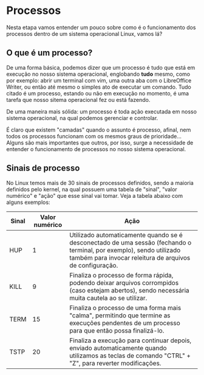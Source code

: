 # Processos

Nesta etapa vamos entender um pouco sobre como é o funcionamento dos processos dentro de um sistema operacional Linux, vamos lá?

## O que é um processo?

De uma forma básica, podemos dizer que um processo é tudo que está em execução no nosso sistema operacional, englobando **tudo** mesmo, como por exemplo: abrir um terminal com vim, uma outra aba com o LibreOffice Writer, ou então até mesmo o simples ato de executar um comando. Tudo citado é um processo, estando ou não em execução no momento, é uma tarefa que nosso sitema operacional fez ou está fazendo.

De uma maneira mais sólida: um processo é toda ação executada em nosso sistema operacional, na qual podemos gerenciar e controlar.

É claro que existem "camadas" quando o assunto é processo, afinal, nem todos os processos funcionam com os mesmos graus de prioridade... Alguns são mais importantes que outros, por isso, surge a necessidade de entender o funcionamento de processos no nosso sistema operacional.

## Sinais de processo

No Linux temos mais de 30 sinais de processos definidos, sendo a maioria definidos pelo kernel, na qual possuem uma tabela de "sinal", "valor numérico" e "ação" que esse sinal vai tomar. Veja a tabela abaixo com alguns exemplos:

| Sinal | Valor numérico | Ação                                                                                                                                                                            |
|-------|----------------|---------------------------------------------------------------------------------------------------------------------------------------------------------------------------------|
| HUP   | 1              | Utilizado automaticamente quando se é desconectado de uma sessão (fechando o terminal, por exemplo), sendo utilizado também para invocar releitura de arquivos de configuração. |
| KILL  | 9              | Finaliza o processo de forma rápida, podendo deixar arquivos corrompidos (caso estejam abertos), sendo necessária muita cautela ao se utilizar.                                 |
| TERM  | 15             | Finaliza o processo de uma forma mais "calma", permitindo que termine as execuções pendentes de um processo para que então possa finalizá-lo.                                   |
| TSTP  | 20             | Finaliza a execução para continuar depois, enviado automaticamente quando utilizamos as teclas de comando "CTRL" + "Z", para reverter modificações.                             |
